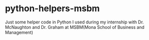 # python-helpers-msbm
Just some helper code in Python I used during my internship with Dr. McNaughton and Dr. Graham at MSBM(Mona School of Business and Management)
